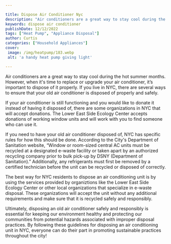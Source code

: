 ```yaml
---

title: Dispose Air Conditioner Nyc
description: "Air conditioners are a great way to stay cool during the hot summer months. However, when it's time to replace or upgrade your air...continue on"
keywords: dispose air conditioner
publishDate: 12/12/2022
tags: ["Heat Pump", "Appliance Disposal"]
author: Curtis
categories: ["Household Appliances"]
cover: 
 image: /img/heatpump/183.webp
 alt: 'a handy heat pump giving light'

---
```


Air conditioners are a great way to stay cool during the hot summer months. However, when it's time to replace or upgrade your air conditioner, it’s important to dispose of it properly. If you live in NYC, there are several ways to ensure that your old air conditioner is disposed of properly and safely. 

If your air conditioner is still functioning and you would like to donate it instead of having it disposed of, there are some organizations in NYC that will accept donations. The Lower East Side Ecology Center accepts donations of working window units and will work with you to find someone who can use it. 

If you need to have your old air conditioner disposed of, NYC has specific rules for how this should be done. According to the City's Department of Sanitation website, “Window or room-sized central AC units must be recycled at a designated e-waste facility or taken apart by an authorized recycling company prior to bulk pick-up by DSNY (Department of Sanitation).” Additionally, any refrigerants must first be removed by a certified technician before the unit can be recycled or disposed of correctly. 

The best way for NYC residents to dispose an air conditioning unit is by using the services provided by organiztions like the Lower East Side Ecology Center or other local organizations that specialize in e-waste disposal. These organizations will accept the unit without any additional requirements and make sure that it is recycled safely and responsibly. 

Ultimately, disposing an old air conditioner safely and responsibly is essential for keeping our environment healthy and protecting our communities from potential hazards associated with improper disposal practices. By following these guidelines for disposing an air conditioning unit in NYC, everyone can do their part in promoting sustainable practices throughout the city!
